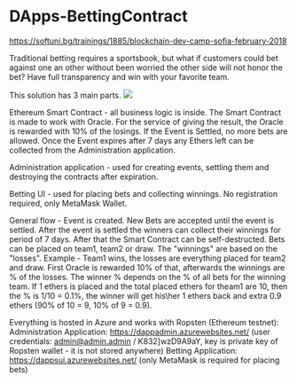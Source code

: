 # DApps-BettingContract
https://softuni.bg/trainings/1885/blockchain-dev-camp-sofia-february-2018

Traditional betting requires a sportsbook, but what if customers could bet against one an other without been worried the other side will not honor the bet?
Have full transparency and win with your favorite team.

This solution has 3 main parts.
 <img src="https://dappadmin.azurewebsites.net/images/schema.png">
 
 Ethereum Smart Contract - all business logic is inside. The Smart Contract is made to work with Oracle. For the service of giving the result, the Oracle is rewarded with 10% of the losings.
 If the Event is Settled, no more bets are allowed. Once the Event expires after 7 days any Ethers left can be collected from the Administration application.
 
 Administration application - used for creating events, settling them and destroying the contracts after expiration.
 
 Betting UI - used for placing bets and collecting winnings. No registration required, only MetaMask Wallet.
 
 General flow - Event is created. New Bets are accepted until the event is settled. After the event is settled the winners can collect their winnings for period of 7 days. After that the Smart Contract can be self-destructed.
 Bets can be placed on team1, team2 or draw. The "winnings" are based on the "losses".
 Example - Team1 wins, the losses are everything placed for team2 and draw. First Oracle is rewarded 10% of that, afterwards the winnings are % of the losses. The winner % depends on the % of all bets for the winning team. If 1 ethers is placed and the total placed ethers for theam1 are 10, then the % is 1/10 = 0.1%, the winner will get his\her 1 ethers back and extra 0.9 ethers (90% of 10 = 9, 10% of 9 = 0.9).
 
 Everything is hosted in Azure and works with Ropsten (Ethereum testnet):
 Administration Application: https://dappadmin.azurewebsites.net/ (user credentials: admin@admin.admin / K832]wzD9A9aY, key is private key of Ropsten wallet - it is not stored anywhere)
 Betting Application: https://dappsui.azurewebsites.net/ (only MetaMask is required for placing bets)

